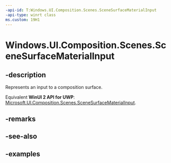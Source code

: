 ```yaml
---
-api-id: T:Windows.UI.Composition.Scenes.SceneSurfaceMaterialInput
-api-type: winrt class
ms.custom: 19H1
---
```


<!-- Class syntax.
public class SceneSurfaceMaterialInput : SceneMaterialInput, SceneMaterialInput
-->

# Windows.UI.Composition.Scenes.SceneSurfaceMaterialInput

## -description

Represents an input to a composition surface.

Equivalent **WinUI 2 API for UWP**: [Microsoft.UI.Composition.Scenes.SceneSurfaceMaterialInput](/windows/winui/api/microsoft.ui.composition.scenes.scenesurfacematerialinput).

## -remarks

## -see-also

## -examples

